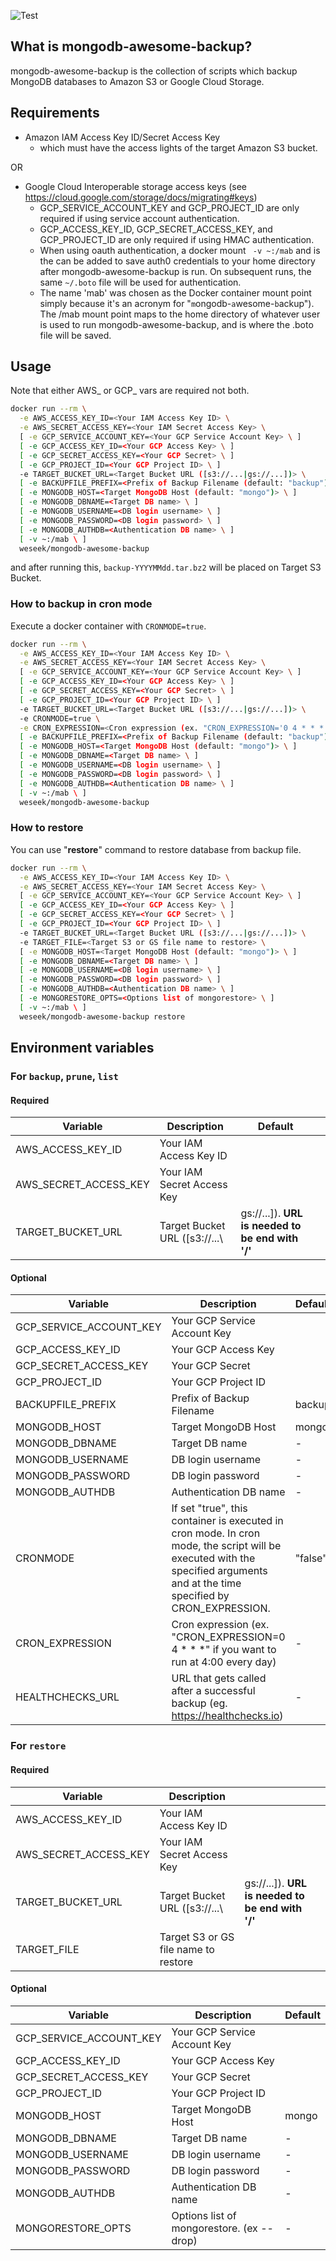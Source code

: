 ![Test](https://github.com/weseek/mongodb-awesome-backup/workflows/Test/badge.svg)

What is mongodb-awesome-backup?
-------------------------------

mongodb-awesome-backup is the collection of scripts which backup MongoDB databases to Amazon S3 or Google Cloud Storage.


Requirements
------------

* Amazon IAM Access Key ID/Secret Access Key
  * which must have the access lights of the target Amazon S3 bucket.

OR

* Google Cloud Interoperable storage access keys (see https://cloud.google.com/storage/docs/migrating#keys)
  * GCP_SERVICE_ACCOUNT_KEY and GCP_PROJECT_ID are only required if using service account authentication.
  * GCP_ACCESS_KEY_ID, GCP_SECRET_ACCESS_KEY, and GCP_PROJECT_ID are only required if using HMAC authentication.
  * When using oauth authentication, a docker mount ` -v ~:/mab` and is the can be added to save auth0 credentials to your home directory after mongodb-awesome-backup is run.  On subsequent runs, the same `~/.boto` file will be used for authentication.
  * The name 'mab' was chosen as the Docker container mount point simply because it's an acronym for "`m`ongodb-`a`wesome-`b`ackup").  The /mab mount point maps to the home directory of whatever user is used to run mongodb-awesome-backup, and is where the .boto file will be saved.

Usage
-----
Note that either AWS_ or GCP_ vars are required not both.

```bash
docker run --rm \
  -e AWS_ACCESS_KEY_ID=<Your IAM Access Key ID> \
  -e AWS_SECRET_ACCESS_KEY=<Your IAM Secret Access Key> \
  [ -e GCP_SERVICE_ACCOUNT_KEY=<Your GCP Service Account Key> \ ]
  [ -e GCP_ACCESS_KEY_ID=<Your GCP Access Key> \ ]
  [ -e GCP_SECRET_ACCESS_KEY=<Your GCP Secret> \ ]
  [ -e GCP_PROJECT_ID=<Your GCP Project ID> \ ]
  -e TARGET_BUCKET_URL=<Target Bucket URL ([s3://...|gs://...])> \
  [ -e BACKUPFILE_PREFIX=<Prefix of Backup Filename (default: "backup") \ ]
  [ -e MONGODB_HOST=<Target MongoDB Host (default: "mongo")> \ ]
  [ -e MONGODB_DBNAME=<Target DB name> \ ]
  [ -e MONGODB_USERNAME=<DB login username> \ ]
  [ -e MONGODB_PASSWORD=<DB login password> \ ]
  [ -e MONGODB_AUTHDB=<Authentication DB name> \ ]
  [ -v ~:/mab \ ]
  weseek/mongodb-awesome-backup
```

and after running this, `backup-YYYYMMdd.tar.bz2` will be placed on Target S3 Bucket.

### How to backup in cron mode

Execute a docker container with `CRONMODE=true`.

```bash
docker run --rm \
  -e AWS_ACCESS_KEY_ID=<Your IAM Access Key ID> \
  -e AWS_SECRET_ACCESS_KEY=<Your IAM Secret Access Key> \
  [ -e GCP_SERVICE_ACCOUNT_KEY=<Your GCP Service Account Key> \ ]
  [ -e GCP_ACCESS_KEY_ID=<Your GCP Access Key> \ ]
  [ -e GCP_SECRET_ACCESS_KEY=<Your GCP Secret> \ ]
  [ -e GCP_PROJECT_ID=<Your GCP Project ID> \ ]
  -e TARGET_BUCKET_URL=<Target Bucket URL ([s3://...|gs://...])> \
  -e CRONMODE=true \
  -e CRON_EXPRESSION=<Cron expression (ex. "CRON_EXPRESSION='0 4 * * *'" if you want to run at 4:00 every day)> \
  [ -e BACKUPFILE_PREFIX=<Prefix of Backup Filename (default: "backup") \ ]
  [ -e MONGODB_HOST=<Target MongoDB Host (default: "mongo")> \ ]
  [ -e MONGODB_DBNAME=<Target DB name> \ ]
  [ -e MONGODB_USERNAME=<DB login username> \ ]
  [ -e MONGODB_PASSWORD=<DB login password> \ ]
  [ -e MONGODB_AUTHDB=<Authentication DB name> \ ]
  [ -v ~:/mab \ ]
  weseek/mongodb-awesome-backup
```

### How to restore

You can use "**restore**" command to restore database from backup file.

```bash
docker run --rm \
  -e AWS_ACCESS_KEY_ID=<Your IAM Access Key ID> \
  -e AWS_SECRET_ACCESS_KEY=<Your IAM Secret Access Key> \
  [ -e GCP_SERVICE_ACCOUNT_KEY=<Your GCP Service Account Key> \ ]
  [ -e GCP_ACCESS_KEY_ID=<Your GCP Access Key> \ ]
  [ -e GCP_SECRET_ACCESS_KEY=<Your GCP Secret> \ ]
  [ -e GCP_PROJECT_ID=<Your GCP Project ID> \ ]
  -e TARGET_BUCKET_URL=<Target Bucket URL ([s3://...|gs://...])> \
  -e TARGET_FILE=<Target S3 or GS file name to restore> \
  [ -e MONGODB_HOST=<Target MongoDB Host (default: "mongo")> \ ]
  [ -e MONGODB_DBNAME=<Target DB name> \ ]
  [ -e MONGODB_USERNAME=<DB login username> \ ]
  [ -e MONGODB_PASSWORD=<DB login password> \ ]
  [ -e MONGODB_AUTHDB=<Authentication DB name> \ ] 
  [ -e MONGORESTORE_OPTS=<Options list of mongorestore> \ ]
  [ -v ~:/mab \ ]
  weseek/mongodb-awesome-backup restore
```


Environment variables
---------

### For `backup`, `prune`, `list`

#### Required

| Variable              | Description                   | Default                                          |     |
| --------------------- | ----------------------------- | ------------------------------------------------ | --- |
| AWS_ACCESS_KEY_ID     | Your IAM Access Key ID        |                                                  |     |
| AWS_SECRET_ACCESS_KEY | Your IAM Secret Access Key    |                                                  |     |
| TARGET_BUCKET_URL     | Target Bucket URL ([s3://...\ | gs://...]). **URL is needed to be end with '/'** |     |

#### Optional

| Variable                | Description                                                                                                                                                                   | Default |
| ----------------------- | ----------------------------------------------------------------------------------------------------------------------------------------------------------------------------- | ------- |
| GCP_SERVICE_ACCOUNT_KEY | Your GCP Service Account Key                                                                                                                                                  |         |
| GCP_ACCESS_KEY_ID       | Your GCP Access Key                                                                                                                                                           |         |
| GCP_SECRET_ACCESS_KEY   | Your GCP Secret                                                                                                                                                               |         |
| GCP_PROJECT_ID          | Your GCP Project ID                                                                                                                                                           |         |
| BACKUPFILE_PREFIX       | Prefix of Backup Filename                                                                                                                                                     | backup  |
| MONGODB_HOST            | Target MongoDB Host                                                                                                                                                           | mongo   |
| MONGODB_DBNAME          | Target DB name                                                                                                                                                                | -       |
| MONGODB_USERNAME        | DB login username                                                                                                                                                             | -       |
| MONGODB_PASSWORD        | DB login password                                                                                                                                                             | -       |
| MONGODB_AUTHDB          | Authentication DB name                                                                                                                                                        | -       |
| CRONMODE                | If set "true", this container is executed in cron mode.  In cron mode, the script will be executed with the specified arguments and at the time specified by CRON_EXPRESSION. | "false" |
| CRON_EXPRESSION         | Cron expression (ex. "CRON_EXPRESSION=0 4 * * *" if you want to run at 4:00 every day)                                                                                        | -       |
| HEALTHCHECKS_URL        | URL that gets called after a successful backup (eg. https://healthchecks.io)                                                                                                  | -       |

### For `restore`

#### Required

| Variable              | Description                          |                                                  |     |
| --------------------- | ------------------------------------ | ------------------------------------------------ | --- |
| AWS_ACCESS_KEY_ID     | Your IAM Access Key ID               |                                                  |     |
| AWS_SECRET_ACCESS_KEY | Your IAM Secret Access Key           |                                                  |     |
| TARGET_BUCKET_URL     | Target Bucket URL ([s3://...\        | gs://...]). **URL is needed to be end with '/'** |     |
| TARGET_FILE           | Target S3 or GS file name to restore |                                                  |     |

#### Optional

| Variable                | Description                               | Default |
| ----------------------- | ----------------------------------------- | ------- |
| GCP_SERVICE_ACCOUNT_KEY | Your GCP Service Account Key              |         |
| GCP_ACCESS_KEY_ID       | Your GCP Access Key                       |         |
| GCP_SECRET_ACCESS_KEY   | Your GCP Secret                           |         |
| GCP_PROJECT_ID          | Your GCP Project ID                       |         |
| MONGODB_HOST            | Target MongoDB Host                       | mongo   |
| MONGODB_DBNAME          | Target DB name                            | -       |
| MONGODB_USERNAME        | DB login username                         | -       |
| MONGODB_PASSWORD        | DB login password                         | -       |
| MONGODB_AUTHDB          | Authentication DB name                    | -       |
| MONGORESTORE_OPTS       | Options list of mongorestore. (ex --drop) | -       |
